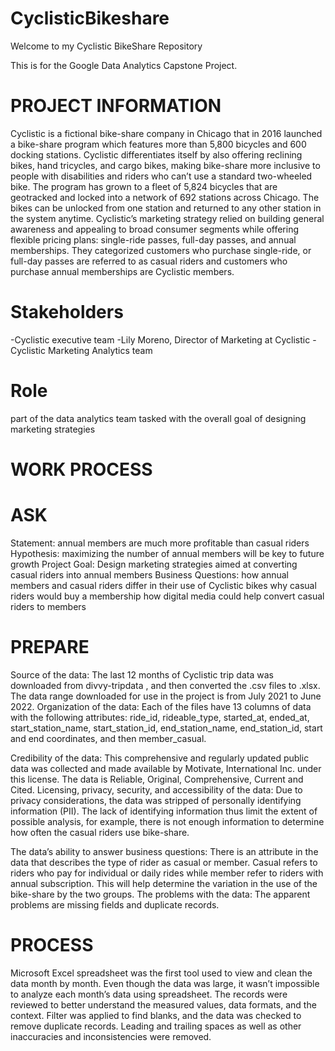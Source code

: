 # CyclisticBikeshare

Welcome to my Cyclistic BikeShare Repository

This is for the Google Data Analytics Capstone Project.

# PROJECT INFORMATION

Cyclistic is a fictional bike-share company in Chicago that in 2016 launched a bike-share program which features more than 5,800 bicycles and 600 docking stations. Cyclistic differentiates itself by also offering reclining bikes, hand tricycles, and cargo bikes, making bike-share more inclusive to people with disabilities and riders who can’t use a standard two-wheeled bike. The program has grown to a fleet of 5,824 bicycles that are geotracked and locked into a network of 692 stations across Chicago. The bikes can be unlocked from one station and returned to any other station in the system anytime.
Cyclistic’s marketing strategy relied on building general awareness and appealing to broad consumer segments while offering flexible pricing plans: single-ride passes, full-day passes, and annual memberships. They categorized customers who purchase single-ride, or full-day passes are referred to as casual riders and customers who purchase annual memberships are Cyclistic members.

# Stakeholders

-Cyclistic executive team
-Lily Moreno, Director of Marketing at Cyclistic
-Cyclistic Marketing Analytics team

# Role

part of the data analytics team tasked with the overall goal of designing marketing strategies

# WORK PROCESS

# ASK

Statement: annual members are much more profitable than casual riders
Hypothesis: maximizing the number of annual members will be key to future growth
Project Goal: Design marketing strategies aimed at converting casual riders into annual members
Business Questions: how annual members and casual riders differ in their use of Cyclistic bikes
why casual riders would buy a membership
how digital media could help convert casual riders to members

# PREPARE

Source of the data: The last 12 months of Cyclistic trip data was downloaded from divvy-tripdata , and then converted the .csv files to .xlsx. The data range downloaded for use in the project is from July 2021 to June 2022.
Organization of the data: Each of the files have 13 columns of data with the following attributes: ride_id, rideable_type, started_at, ended_at, start_station_name, start_station_id, end_station_name, end_station_id, start and end coordinates, and then member_casual.

Credibility of the data: This comprehensive and regularly updated public data was collected and made available by Motivate, International Inc. under this license. The data is Reliable, Original, Comprehensive, Current and Cited.
Licensing, privacy, security, and accessibility of the data: Due to privacy considerations, the data was stripped of personally identifying information (PII). The lack of identifying information thus limit the extent of possible analysis, for example, there is not enough information to determine how often the casual riders use bike-share.

The data’s ability to answer business questions: There is an attribute in the data that describes the type of rider as casual or member. Casual refers to riders who pay for individual or daily rides while member refer to riders with annual subscription. This will help determine the variation in the use of the bike-share by the two groups.
The problems with the data: The apparent problems are missing fields and duplicate records.

# PROCESS

Microsoft Excel spreadsheet was the first tool used to view and clean the data month by month. Even though the data was large, it wasn’t impossible to analyze each month’s data using spreadsheet.
The records were reviewed to better understand the measured values, data formats, and the context. Filter was applied to find blanks, and the data was checked to remove duplicate records. Leading and trailing spaces as well as other inaccuracies and inconsistencies were removed.
